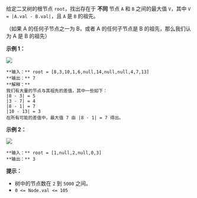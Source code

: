 给定二叉树的根节点 `root`，找出存在于 **不同** 节点 `A` 和 `B` 之间的最大值 `V`，其中 `V = |A.val -
B.val|`，且 `A` 是 `B` 的祖先。

（如果 A 的任何子节点之一为 B，或者 A 的任何子节点是 B 的祖先，那么我们认为 A 是 B 的祖先）

**示例 1：**

![](https://assets.leetcode.com/uploads/2020/11/09/tmp-tree.jpg)

    
    
    **输入：** root = [8,3,10,1,6,null,14,null,null,4,7,13]
    **输出：** 7
    **解释：**
    我们有大量的节点与其祖先的差值，其中一些如下：
    |8 - 3| = 5
    |3 - 7| = 4
    |8 - 1| = 7
    |10 - 13| = 3
    在所有可能的差值中，最大值 7 由 |8 - 1| = 7 得出。
    

**示例 2：**

![](https://assets.leetcode.com/uploads/2020/11/09/tmp-tree-1.jpg)

    
    
    **输入：** root = [1,null,2,null,0,3]
    **输出：** 3
    

**提示：**

  * 树中的节点数在 `2` 到 `5000` 之间。
  * `0 <= Node.val <= 105`

